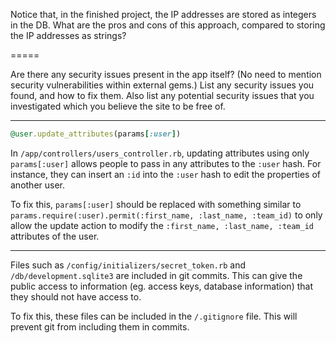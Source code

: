 Notice that, in the finished project, the IP addresses are stored as
integers in the DB. What are the pros and cons of this approach, compared
to storing the IP addresses as strings?

=====

Are there any security issues present in the app itself? (No need to
mention security vulnerabilities within external gems.) List any security
issues you found, and how to fix them. Also list any potential security
issues that you investigated which you believe the site to be free of.

-----

```ruby
@user.update_attributes(params[:user])
```

In ```/app/controllers/users_controller.rb```, updating attributes using only ```params[:user]``` allows people to pass in any attributes to the ```:user``` hash. For instance, they can insert an ```:id``` into the ```:user``` hash to edit the properties of another user.

To fix this, ```params[:user]``` should be replaced with something similar to ```params.require(:user).permit(:first_name, :last_name, :team_id)``` to only allow the update action to modify the ```:first_name, :last_name, :team_id``` attributes of the user.

-----

Files such as ```/config/initializers/secret_token.rb``` and ```/db/development.sqlite3``` are included in git commits. This can give the public access to information (eg. access keys, database information) that they should not have access to.

To fix this, these files can be included in the ```/.gitignore``` file. This will prevent git from including them in commits.
